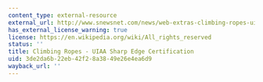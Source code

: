 ```yaml
---
content_type: external-resource
external_url: http://www.snewsnet.com/news/web-extras-climbing-ropes-uiaa-sharp-edge-certification/
has_external_license_warning: true
license: https://en.wikipedia.org/wiki/All_rights_reserved
status: ''
title: Climbing Ropes - UIAA Sharp Edge Certification
uid: 3de2da6b-22eb-42f2-8a38-49e26e4ea6d9
wayback_url: ''
---
```

